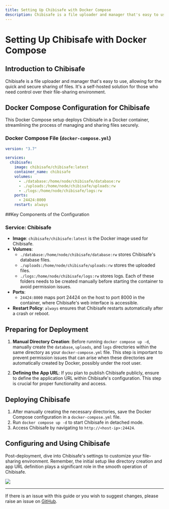 ```yaml
---
title: Setting Up Chibisafe with Docker Compose
description: Chibisafe is a file uploader and manager that's easy to use, allowing for the quick and secure sharing of files. It's a self-hosted solution for those who need control over their file-sharing environment.
---
```


# Setting Up Chibisafe with Docker Compose

## Introduction to Chibisafe

Chibisafe is a file uploader and manager that's easy to use, allowing for the quick and secure sharing of files. It's a self-hosted solution for those who need control over their file-sharing environment.

## Docker Compose Configuration for Chibisafe

This Docker Compose setup deploys Chibisafe in a Docker container, streamlining the process of managing and sharing files securely.

### Docker Compose File (`docker-compose.yml`)

```yaml
version: "3.7"

services:
  chibisafe:
    image: chibisafe/chibisafe:latest
    container_name: chibisafe
    volumes:
      - ./database:/home/node/chibisafe/database:rw
      - ./uploads:/home/node/chibisafe/uploads:rw
      - ./logs:/home/node/chibisafe/logs:rw
    ports:
      - 24424:8000
    restart: always
```

##Key Components of the Configuration

### Service: Chibisafe
- **Image**: `chibisafe/chibisafe:latest` is the Docker image used for Chibisafe.
- **Volumes**: 
  - `./database:/home/node/chibisafe/database:rw` stores Chibisafe's database files.
  - `./uploads:/home/node/chibisafe/uploads:rw` stores the uploaded files.
  - `./logs:/home/node/chibisafe/logs:rw` stores logs.
  Each of these folders needs to be created manually before starting the container to avoid permission issues.
- **Ports**: 
  - `24424:8000` maps port 24424 on the host to port 8000 in the container, where Chibisafe's web interface is accessible.
- **Restart Policy**: `always` ensures that Chibisafe restarts automatically after a crash or reboot.

## Preparing for Deployment

1. **Manual Directory Creation**: Before running `docker compose up -d`, manually create the `database`, `uploads`, and `logs` directories within the same directory as your `docker-compose.yml` file. This step is important to prevent permission issues that can arise when these directories are automatically created by Docker, possibly under the root user.
   
2. **Defining the App URL**: If you plan to publish Chibisafe publicly, ensure to define the application URL within Chibisafe's configuration. This step is crucial for proper functionality and access.

## Deploying Chibisafe

1. After manually creating the necessary directories, save the Docker Compose configuration in a `docker-compose.yml` file.
2. Run `docker compose up -d` to start Chibisafe in detached mode.
3. Access Chibisafe by navigating to `http://<host-ip>:24424`.

## Configuring and Using Chibisafe

Post-deployment, dive into Chibisafe's settings to customize your file-sharing environment. Remember, the initial setup like directory creation and app URL definition plays a significant role in the smooth operation of Chibisafe.


<a href="https://www.buymeacoffee.com/techdox"><img src="https://img.buymeacoffee.com/button-api/?text=Buy me a cup of tea&emoji=🍵&slug=techdox&button_colour=FFDD00&font_colour=000000&font_family=Cookie&outline_colour=000000&coffee_colour=ffffff" /></a>


---

If there is an issue with this guide or you wish to suggest changes, please raise an issue on [GitHub](https://github.com/Techdox/techdox-docs).
